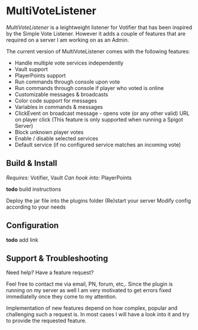 # MultiVoteListener

*MultiVoteListener* is a leightweight listener for Votifier that has been inspired by the Simple Vote Listener. However it adds a couple of features that are required on a server I am working on as an Admin.

The current version of MultiVoteListener comes with the following features:

- Handle multiple vote services independently
- Vault support
- PlayerPoints support
- Run commands through console upon vote
- Run commands through console if player who voted is online
- Customizable messages & broadcasts
- Color code support for messages
- Variables in commands & messages
- ClickEvent on broadcast message - opens vote (or any other valid) URL on player click (This feature is only supported when running a Spigot Server)
- Block unknown player votes
- Enable / disable selected services
- Default service (if no configured service matches an incoming vote)

## Build & Install

*Requires:* 	 Votifier, Vault
*Can hook into:* PlayerPoints


**todo** build instructions

Deploy the jar file into the plugins folder
(Re)start your server
Modify config according to your needs

## Configuration

**todo** add link

## Support & Troubleshooting
Need help? Have a feature request?

Feel free to contact me via email, PN, forum, etc,. Since the plugin is running on my server as well I am very motivated to get errors fixed immediatelly once they come to my attention.

Implementation of new features depend on how complex, popular and challenging such a request is. In most cases I will have a look into it and try to provide the requested feature.

